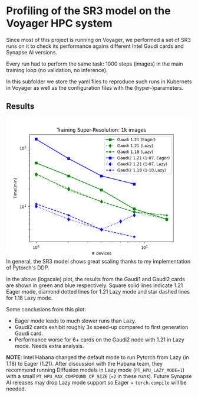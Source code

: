 # Profiling of the SR3 model on the Voyager HPC system
Since most of this project is running on Voyager, we performed a set of SR3 runs on it to check its performance agains different Intel Gaudi cards and Synapse AI versions.

Every run had to perform the same task: 1000 steps (images) in the main training loop (no validation, no inference).

In this subfolder we store the yaml files to reproduce such runs in Kubernets in Voyager as well as the configuration files with the (hyper-)parameters.

## Results
![fig1](profiling_sr3.png)
In general, the SR3 model shows great scaling thanks to my implementation of Pytorch's DDP.

In the above (logscale) plot, the results from the Gaudi1 and Gaudi2 cards are shown in green and blue respectively. Square solid lines indicate 1.21 Eager mode, diamond dotted lines for 1.21 Lazy mode and star dashed lines for 1.18 Lazy mode.

Some conclusions from this plot:
- Eager mode leads to much slower runs than Lazy.
- Gaudi2 cards exhibit roughly 3x speed-up compared to first generation Gaudi card.
- Performance worse for 6+ cards on the Gaudi2 node with 1.21 in Lazy mode. Needs extra analysis.

**NOTE**: Intel Habana changed the default mode to run Pytorch from Lazy (in 1.18) to Eager (1.21). After discussion with the Habana team, they recommend running Diffusion models in Lazy mode (`PT_HPU_LAZY_MODE=1`) with a small `PT_HPU_MAX_COMPOUND_OP_SIZE` (`=2` in these runs). Future Synapse AI releases may drop Lazy mode support so Eager + `torch.compile` will be needed.

